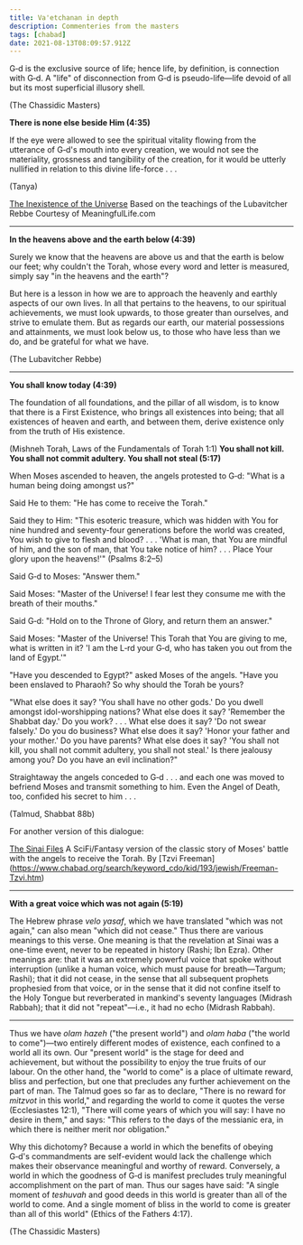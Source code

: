 ```yaml
---
title: Va'etchanan in depth
description: Commenteries from the masters
tags: [chabad]
date: 2021-08-13T08:09:57.912Z
---
```


G‑d is the exclusive source of life; hence life, by definition, is connection with G‑d. A "life" of disconnection from G‑d is pseudo-life—life devoid of all but its most superficial illusory shell.

(The Chassidic Masters)

**There is none else beside Him (4:35)**

If the eye were allowed to see the spiritual vitality flowing from the utterance of G‑d's mouth into every creation, we would not see the materiality, grossness and tangibility of the creation, for it would be utterly nullified in relation to this divine life-force . . .

(Tanya)

[The Inexistence of the Universe](https://www.chabad.org/parshah/article_cdo/aid/45637/jewish/The-Inexistence-of-the-Universe.htm)
Based on the teachings of the Lubavitcher Rebbe
Courtesy of MeaningfulLife.com

---

**In the heavens above and the earth below (4:39)**

Surely we know that the heavens are above us and that the earth is below our feet; why couldn't the Torah, whose every word and letter is measured, simply say "in the heavens and the earth"?

But here is a lesson in how we are to approach the heavenly and earthly aspects of our own lives. In all that pertains to the heavens, to our spiritual achievements, we must look upwards, to those greater than ourselves, and strive to emulate them. But as regards our earth, our material possessions and attainments, we must look below us, to those who have less than we do, and be grateful for what we have.

(The Lubavitcher Rebbe)

---

**You shall know today (4:39)**

The foundation of all foundations, and the pillar of all wisdom, is to know that there is a First Existence, who brings all existences into being; that all existences of heaven and earth, and between them, derive existence only from the truth of His existence.

(Mishneh Torah, Laws of the Fundamentals of Torah 1:1)
**You shall not kill. You shall not commit adultery. You shall not steal (5:17)**

When Moses ascended to heaven, the angels protested to G‑d: "What is a human being doing amongst us?"

Said He to them: "He has come to receive the Torah."

Said they to Him: "This esoteric treasure, which was hidden with You for nine hundred and seventy-four generations before the world was created, You wish to give to flesh and blood? . . . 'What is man, that You are mindful of him, and the son of man, that You take notice of him? . . . Place Your glory upon the heavens!'" (Psalms 8:2–5)

Said G‑d to Moses: "Answer them."

Said Moses: "Master of the Universe! I fear lest they consume me with the breath of their mouths."

Said G‑d: "Hold on to the Throne of Glory, and return them an answer."

Said Moses: "Master of the Universe! This Torah that You are giving to me, what is written in it? 'I am the L‑rd your G‑d, who has taken you out from the land of Egypt.'"

"Have you descended to Egypt?" asked Moses of the angels. "Have you been enslaved to Pharaoh? So why should the Torah be yours?

"What else does it say? 'You shall have no other gods.' Do you dwell amongst idol-worshipping nations? What else does it say? 'Remember the Shabbat day.' Do you work? . . . What else does it say? 'Do not swear falsely.' Do you do business? What else does it say? 'Honor your father and your mother.' Do you have parents? What else does it say? 'You shall not kill, you shall not commit adultery, you shall not steal.' Is there jealousy among you? Do you have an evil inclination?"

Straightaway the angels conceded to G‑d . . . and each one was moved to befriend Moses and transmit something to him. Even the Angel of Death, too, confided his secret to him . . .

(Talmud, Shabbat 88b)

For another version of this dialogue:

[The Sinai Files](https://www.chabad.org/library/article_cdo/aid/1281/jewish/The-Sinai-Files.htm)
A SciFi/Fantasy version of the classic story of Moses' battle with the angels to receive the Torah.
By [Tzvi Freeman] (<https://www.chabad.org/search/keyword_cdo/kid/193/jewish/Freeman-Tzvi.htm>)

---

**With a great voice which was not again (5:19)**

The Hebrew phrase _velo yasaf_, which we have translated "which was not again," can also mean "which did not cease." Thus there are various meanings to this verse. One meaning is that the revelation at Sinai was a one-time event, never to be repeated in history (Rashi; Ibn Ezra). Other meanings are: that it was an extremely powerful voice that spoke without interruption (unlike a human voice, which must pause for breath—Targum; Rashi); that it did not cease, in the sense that all subsequent prophets prophesied from that voice, or in the sense that it did not confine itself to the Holy Tongue but reverberated in mankind's seventy languages (Midrash Rabbah); that it did not "repeat"—i.e., it had no echo (Midrash Rabbah).

---

Thus we have _olam hazeh_ ("the present world") and _olam haba_ ("the world to come")—two entirely different modes of existence, each confined to a world all its own. Our "present world" is the stage for deed and achievement, but without the possibility to enjoy the true fruits of our labour. On the other hand, the "world to come" is a place of ultimate reward, bliss and perfection, but one that precludes any further achievement on the part of man. The Talmud goes so far as to declare, "There is no reward for _mitzvot_ in this world," and regarding the world to come it quotes the verse (Ecclesiastes 12:1), "There will come years of which you will say: I have no desire in them," and says: "This refers to the days of the messianic era, in which there is neither merit nor obligation."

Why this dichotomy? Because a world in which the benefits of obeying G‑d's commandments are self-evident would lack the challenge which makes their observance meaningful and worthy of reward. Conversely, a world in which the goodness of G‑d is manifest precludes truly meaningful accomplishment on the part of man. Thus our sages have said: "A single moment of _teshuvah_ and good deeds in this world is greater than all of the world to come. And a single moment of bliss in the world to come is greater than all of this world" (Ethics of the Fathers 4:17).

(The Chassidic Masters)
